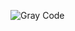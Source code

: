 
![Gray Code](https://github.com/VanHoang110802/Competitive_Programming/assets/108053955/2a786911-24c3-44f2-8612-4892d9e32f28)
